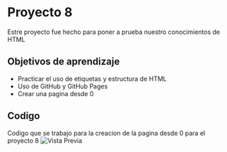 # Proyecto 8
Estre proyecto fue hecho para poner a prueba nuestro conocimientos de HTML
## Objetivos de aprendizaje
- Practicar el uso de etiquetas y estructura de HTML
- Uso de GitHub y GitHub Pages
- Crear una pagina desde 0
## Codigo
Codigo que se trabajo para la creacion de la pagina desde 0 para el proyecto 8
![Vista Previa](https://i.postimg.cc/nhKCg50z/Captura-de-pantalla-26.png)
